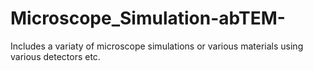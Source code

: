# Microscope_Simulation-abTEM-
Includes a variaty of microscope simulations or various materials using various detectors etc.
